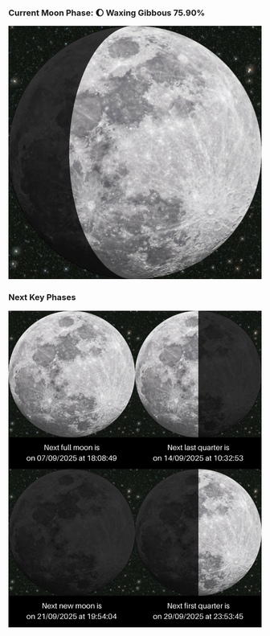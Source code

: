 ### Current Moon Phase: 🌔 Waxing Gibbous 75.90%
![Moon Phase](moonphase.png)
### Next Key Phases
![Gallery](gallery.png)